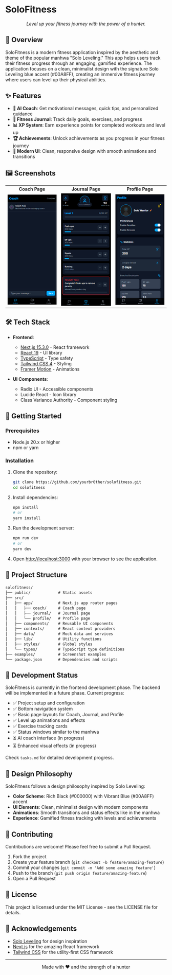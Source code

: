 # SoloFitness

<div align="center">
  <p><i>Level up your fitness journey with the power of a hunter.</i></p>
</div>

## 📖 Overview

SoloFitness is a modern fitness application inspired by the aesthetic and theme of the popular manhwa "Solo Leveling." This app helps users track their fitness progress through an engaging, gamified experience. The application focuses on a clean, minimalist design with the signature Solo Leveling blue accent (#00A8FF), creating an immersive fitness journey where users can level up their physical abilities.

## ✨ Features

- **🤖 AI Coach**: Get motivational messages, quick tips, and personalized guidance
- **📓 Fitness Journal**: Track daily goals, exercises, and progress
- **📊 XP System**: Earn experience points for completed workouts and level up
- **🏆 Achievements**: Unlock achievements as you progress in your fitness journey
- **📱 Modern UI**: Clean, responsive design with smooth animations and transitions

## 🖼️ Screenshots

<div align="center">
  <table>
    <tr>
      <td align="center"><b>Coach Page</b></td>
      <td align="center"><b>Journal Page</b></td>
      <td align="center"><b>Profile Page</b></td>
    </tr>
    <tr>
      <td><img src="examples/coach.png" alt="Coach Page" width="250"/></td>
      <td><img src="examples/journal.png" alt="Journal Page" width="250"/></td>
      <td><img src="examples/profile.png" alt="Profile Page" width="250"/></td>
    </tr>
  </table>
</div>

## 🛠️ Tech Stack

- **Frontend**:
  - [Next.js 15.3.0](https://nextjs.org/) - React framework
  - [React 19](https://react.dev/) - UI library
  - [TypeScript](https://www.typescriptlang.org/) - Type safety
  - [Tailwind CSS 4](https://tailwindcss.com/) - Styling
  - [Framer Motion](https://www.framer.com/motion/) - Animations

- **UI Components**:
  - Radix UI - Accessible components
  - Lucide React - Icon library
  - Class Variance Authority - Component styling

## 🚀 Getting Started

### Prerequisites

- Node.js 20.x or higher
- npm or yarn

### Installation

1. Clone the repository:
   ```bash
   git clone https://github.com/yourbr0ther/solofitness.git
   cd solofitness
   ```

2. Install dependencies:
   ```bash
   npm install
   # or
   yarn install
   ```

3. Run the development server:
   ```bash
   npm run dev
   # or
   yarn dev
   ```

4. Open [http://localhost:3000](http://localhost:3000) with your browser to see the application.

## 🧠 Project Structure

```
solofitness/
├── public/            # Static assets
├── src/
│   ├── app/           # Next.js app router pages
│   │   ├── coach/     # Coach page
│   │   ├── journal/   # Journal page
│   │   └── profile/   # Profile page
│   ├── components/    # Reusable UI components
│   ├── contexts/      # React context providers
│   ├── data/          # Mock data and services
│   ├── lib/           # Utility functions
│   ├── styles/        # Global styles
│   └── types/         # TypeScript type definitions
├── examples/          # Screenshot examples
└── package.json       # Dependencies and scripts
```

## 📝 Development Status

SoloFitness is currently in the frontend development phase. The backend will be implemented in a future phase. Current progress:

- ✅ Project setup and configuration
- ✅ Bottom navigation system
- ✅ Basic page layouts for Coach, Journal, and Profile
- ✅ Level up animations and effects
- ✅ Exercise tracking cards
- ✅ Status windows similar to the manhwa
- ⏳ AI coach interface (in progress)
- ⏳ Enhanced visual effects (in progress)

Check `tasks.md` for detailed development progress.

## 🎨 Design Philosophy

SoloFitness follows a design philosophy inspired by Solo Leveling:

- **Color Scheme**: Rich Black (#000000) with Vibrant Blue (#00A8FF) accent
- **UI Elements**: Clean, minimalist design with modern components
- **Animations**: Smooth transitions and status effects like in the manhwa
- **Experience**: Gamified fitness tracking with levels and achievements

## 🤝 Contributing

Contributions are welcome! Please feel free to submit a Pull Request.

1. Fork the project
2. Create your feature branch (`git checkout -b feature/amazing-feature`)
3. Commit your changes (`git commit -m 'Add some amazing feature'`)
4. Push to the branch (`git push origin feature/amazing-feature`)
5. Open a Pull Request

## 📄 License

This project is licensed under the MIT License - see the LICENSE file for details.

## 🙏 Acknowledgements

- [Solo Leveling](https://www.webtoons.com/en/action/solo-leveling/list?title_no=3162) for design inspiration
- [Next.js](https://nextjs.org/) for the amazing React framework
- [Tailwind CSS](https://tailwindcss.com/) for the utility-first CSS framework

---

<div align="center">
  <p>Made with ❤️ and the strength of a hunter</p>
</div>
